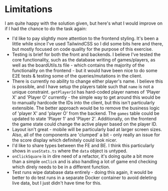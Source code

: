 # Limitations

I am quite happy with the solution given, but here's what I would improve on if I had the chance to do the task again:

- I'd like to pay slightly more attention to the frontend styling. It's been a little while since I've used TailwindCSS so I did some bits here and there, but mostly focused on code quality for the purpose of this exercise.
- Testing is brief for both the front and backends. I believe I've tested the core functionality, such as the database writing of games/players, as well as the boardUtils.ts file - which contains the majority of the functionality on the frontend - but it would have been nice to do some E2E tests & testing some of the queries/mutations in the client.
- There is currently no ability to change either player's name. I believe this is possible, and I have setup the players table such that `name` is not a unique constraint. `getPlayerId` has hard-coded player names of 'Player X' and 'Player O' currently - the simple way to get around this would be to manually hardcode the IDs into the client, but this isn't particularly extensible. The better approach would be to remove the business logic of 'player X' and 'player O' from the backend. The `games` table could be updated to state 'Player 1' and 'Player 2'. Additionally, on the frontend the game state could change the active player based on the player ID.
- Layout isn't great - mobile will be particularly bad at larger screen sizes. Also, all of the components are 'clumped' a bit - only really an issue for the score display which definitely could look nicer.
- I'd like to share types between the FE and BE. I think this particularly shows in `useStats.ts` where the `data` object is untyped.
- `onClickSquare` is in dire need of a refactor, it's doing quite a bit more than a simple `onClick` and is also handling a lot of game end checking which direly needs to be in a different function.
- Test runs wipe database data entirely - doing this again, it would be better to do test runs in a separate Docker container to avoid deleting live data, but I just didn't have time for this.

